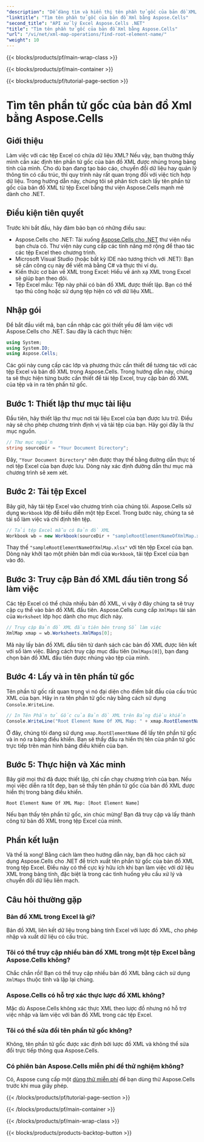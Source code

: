```yaml
---
"description": "Dễ dàng tìm và hiển thị tên phần tử gốc của bản đồ XML trong Excel bằng Aspose.Cells cho .NET với hướng dẫn từng bước này."
"linktitle": "Tìm tên phần tử gốc của bản đồ Xml bằng Aspose.Cells"
"second_title": "API xử lý Excel Aspose.Cells .NET"
"title": "Tìm tên phần tử gốc của bản đồ Xml bằng Aspose.Cells"
"url": "/vi/net/xml-map-operations/find-root-element-name/"
"weight": 10
---
```


{{< blocks/products/pf/main-wrap-class >}}

{{< blocks/products/pf/main-container >}}

{{< blocks/products/pf/tutorial-page-section >}}

# Tìm tên phần tử gốc của bản đồ Xml bằng Aspose.Cells

## Giới thiệu
Làm việc với các tệp Excel có chứa dữ liệu XML? Nếu vậy, bạn thường thấy mình cần xác định tên phần tử gốc của bản đồ XML được nhúng trong bảng tính của mình. Cho dù bạn đang tạo báo cáo, chuyển đổi dữ liệu hay quản lý thông tin có cấu trúc, thì quy trình này rất quan trọng đối với việc tích hợp dữ liệu. Trong hướng dẫn này, chúng tôi sẽ phân tích cách lấy tên phần tử gốc của bản đồ XML từ tệp Excel bằng thư viện Aspose.Cells mạnh mẽ dành cho .NET.
## Điều kiện tiên quyết
Trước khi bắt đầu, hãy đảm bảo bạn có những điều sau:
- Aspose.Cells cho .NET: Tải xuống [Aspose.Cells cho .NET](https://releases.aspose.com/cells/net/) thư viện nếu bạn chưa có. Thư viện này cung cấp các tính năng mở rộng để thao tác các tệp Excel theo chương trình.
- Microsoft Visual Studio (hoặc bất kỳ IDE nào tương thích với .NET): Bạn sẽ cần công cụ này để viết mã bằng C# và thực thi ví dụ.
- Kiến thức cơ bản về XML trong Excel: Hiểu về ánh xạ XML trong Excel sẽ giúp bạn theo dõi.
- Tệp Excel mẫu: Tệp này phải có bản đồ XML được thiết lập. Bạn có thể tạo thủ công hoặc sử dụng tệp hiện có với dữ liệu XML.
## Nhập gói
Để bắt đầu viết mã, bạn cần nhập các gói thiết yếu để làm việc với Aspose.Cells cho .NET. Sau đây là cách thực hiện:
```csharp
using System;
using System.IO;
using Aspose.Cells;
```
Các gói này cung cấp các lớp và phương thức cần thiết để tương tác với các tệp Excel và bản đồ XML trong Aspose.Cells.
Trong hướng dẫn này, chúng ta sẽ thực hiện từng bước cần thiết để tải tệp Excel, truy cập bản đồ XML của tệp và in ra tên phần tử gốc.
## Bước 1: Thiết lập thư mục tài liệu
Đầu tiên, hãy thiết lập thư mục nơi tài liệu Excel của bạn được lưu trữ. Điều này sẽ cho phép chương trình định vị và tải tệp của bạn. Hãy gọi đây là thư mục nguồn.
```csharp
// Thư mục nguồn
string sourceDir = "Your Document Directory";
```
Đây, `"Your Document Directory"` nên được thay thế bằng đường dẫn thực tế nơi tệp Excel của bạn được lưu. Dòng này xác định đường dẫn thư mục mà chương trình sẽ xem xét.
## Bước 2: Tải tệp Excel
Bây giờ, hãy tải tệp Excel vào chương trình của chúng tôi. Aspose.Cells sử dụng `Workbook` lớp để biểu diễn một tệp Excel. Trong bước này, chúng ta sẽ tải sổ làm việc và chỉ định tên tệp.
```csharp
// Tải tệp Excel mẫu có Bản đồ XML
Workbook wb = new Workbook(sourceDir + "sampleRootElementNameOfXmlMap.xlsx");
```
Thay thế `"sampleRootElementNameOfXmlMap.xlsx"` với tên tệp Excel của bạn. Dòng này khởi tạo một phiên bản mới của `Workbook`, tải tệp Excel của bạn vào đó. 
## Bước 3: Truy cập Bản đồ XML đầu tiên trong Sổ làm việc
Các tệp Excel có thể chứa nhiều bản đồ XML, vì vậy ở đây chúng ta sẽ truy cập cụ thể vào bản đồ XML đầu tiên. Aspose.Cells cung cấp `XmlMaps` tài sản của `Worksheet` lớp học dành cho mục đích này.
```csharp
// Truy cập Bản đồ XML đầu tiên bên trong Sổ làm việc
XmlMap xmap = wb.Worksheets.XmlMaps[0];
```
Mã này lấy bản đồ XML đầu tiên từ danh sách các bản đồ XML được liên kết với sổ làm việc. Bằng cách truy cập mục đầu tiên (`XmlMaps[0]`), bạn đang chọn bản đồ XML đầu tiên được nhúng vào tệp của mình.
## Bước 4: Lấy và in tên phần tử gốc
Tên phần tử gốc rất quan trọng vì nó đại diện cho điểm bắt đầu của cấu trúc XML của bạn. Hãy in ra tên phần tử gốc này bằng cách sử dụng `Console.WriteLine`.
```csharp
// In Tên Phần tử Gốc của Bản đồ XML trên Bảng điều khiển
Console.WriteLine("Root Element Name Of XML Map: " + xmap.RootElementName);
```
Ở đây, chúng tôi đang sử dụng `xmap.RootElementName` để lấy tên phần tử gốc và in nó ra bảng điều khiển. Bạn sẽ thấy đầu ra hiển thị tên của phần tử gốc trực tiếp trên màn hình bảng điều khiển của bạn.
## Bước 5: Thực hiện và Xác minh
Bây giờ mọi thứ đã được thiết lập, chỉ cần chạy chương trình của bạn. Nếu mọi việc diễn ra tốt đẹp, bạn sẽ thấy tên phần tử gốc của bản đồ XML được hiển thị trong bảng điều khiển.
```plaintext
Root Element Name Of XML Map: [Root Element Name]
```
Nếu bạn thấy tên phần tử gốc, xin chúc mừng! Bạn đã truy cập và lấy thành công từ bản đồ XML trong tệp Excel của mình.
## Phần kết luận
Và thế là xong! Bằng cách làm theo hướng dẫn này, bạn đã học cách sử dụng Aspose.Cells cho .NET để trích xuất tên phần tử gốc của bản đồ XML trong tệp Excel. Điều này có thể cực kỳ hữu ích khi bạn làm việc với dữ liệu XML trong bảng tính, đặc biệt là trong các tình huống yêu cầu xử lý và chuyển đổi dữ liệu liền mạch.
## Câu hỏi thường gặp
### Bản đồ XML trong Excel là gì?
Bản đồ XML liên kết dữ liệu trong bảng tính Excel với lược đồ XML, cho phép nhập và xuất dữ liệu có cấu trúc.
### Tôi có thể truy cập nhiều bản đồ XML trong một tệp Excel bằng Aspose.Cells không?
Chắc chắn rồi! Bạn có thể truy cập nhiều bản đồ XML bằng cách sử dụng `XmlMaps` thuộc tính và lặp lại chúng.
### Aspose.Cells có hỗ trợ xác thực lược đồ XML không?
Mặc dù Aspose.Cells không xác thực XML theo lược đồ nhưng nó hỗ trợ việc nhập và làm việc với bản đồ XML trong các tệp Excel.
### Tôi có thể sửa đổi tên phần tử gốc không?
Không, tên phần tử gốc được xác định bởi lược đồ XML và không thể sửa đổi trực tiếp thông qua Aspose.Cells.
### Có phiên bản Aspose.Cells miễn phí để thử nghiệm không?
Có, Aspose cung cấp một [dùng thử miễn phí](https://releases.aspose.com/) để bạn dùng thử Aspose.Cells trước khi mua giấy phép.

{{< /blocks/products/pf/tutorial-page-section >}}

{{< /blocks/products/pf/main-container >}}

{{< /blocks/products/pf/main-wrap-class >}}

{{< blocks/products/products-backtop-button >}}